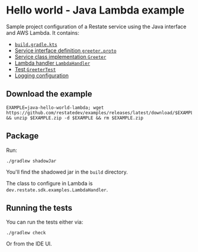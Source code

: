 # Hello world - Java Lambda example

Sample project configuration of a Restate service using the Java interface and AWS Lambda. It contains:

* [`build.gradle.kts`](build.gradle.kts)
* [Service interface definition `greeter.proto`](src/main/proto/greeter.proto)
* [Service class implementation `Greeter`](src/main/java/dev/restate/sdk/examples/Greeter.java)
* [Lambda handler `LambdaHandler`](src/main/java/dev/restate/sdk/examples/LambdaHandler.java)
* [Test `GreeterTest`](src/test/java/dev/restate/sdk/examples/GreeterTest.java)
* [Logging configuration](src/main/resources/log4j2.properties)

## Download the example

```shell
EXAMPLE=java-hello-world-lambda; wget https://github.com/restatedev/examples/releases/latest/download/$EXAMPLE.zip && unzip $EXAMPLE.zip -d $EXAMPLE && rm $EXAMPLE.zip
```

## Package

Run:

```shell
./gradlew shadowJar
```

You'll find the shadowed jar in the `build` directory.

The class to configure in Lambda is `dev.restate.sdk.examples.LambdaHandler`.

## Running the tests

You can run the tests either via:

```shell
./gradlew check
```

Or from the IDE UI.